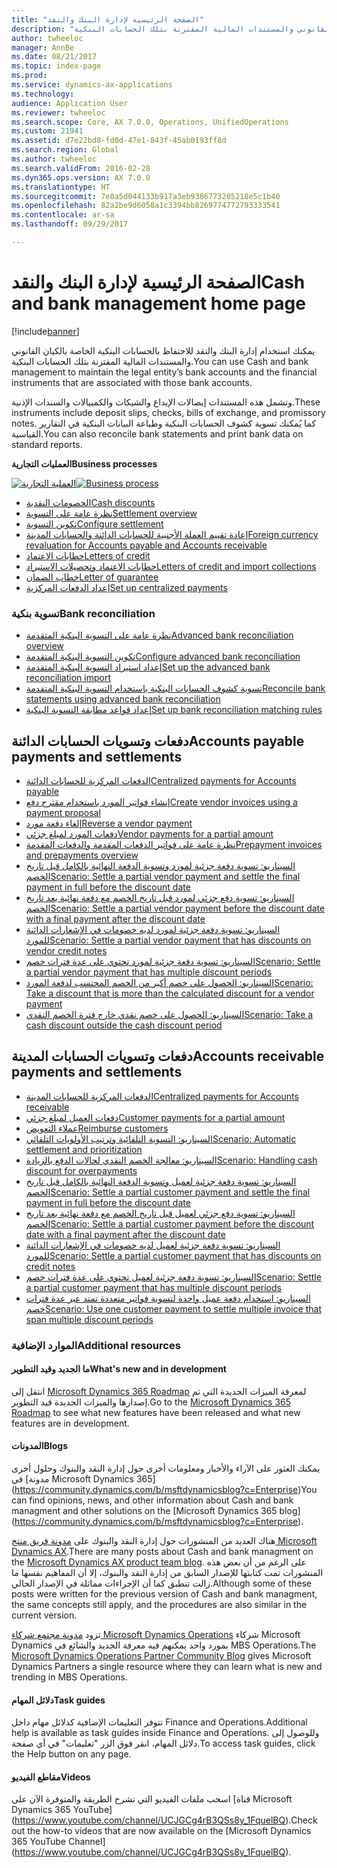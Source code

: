 ```yaml
---
title: "الصفحة الرئيسية لإدارة البنك والنقد"
description: "يمكنك استخدام إدارة البنك والنقد للاحتفاظ بالحسابات البنكية الخاصة بالكيان القانوني والمستندات المالية المقترنة بتلك الحسابات البنكية."
author: twheeloc
manager: AnnBe
ms.date: 08/21/2017
ms.topic: index-page
ms.prod: 
ms.service: dynamics-ax-applications
ms.technology: 
audience: Application User
ms.reviewer: twheeloc
ms.search.scope: Core, AX 7.0.0, Operations, UnifiedOperations
ms.custom: 21941
ms.assetid: d7e22bd8-fd0d-47e1-843f-45ab0193ff8d
ms.search.region: Global
ms.author: twheeloc
ms.search.validFrom: 2016-02-28
ms.dyn365.ops.version: AX 7.0.0
ms.translationtype: HT
ms.sourcegitcommit: 7e0a5d044133b917a3eb9386773205218e5c1b40
ms.openlocfilehash: 82a2be9d6058a1c3394bb8269774772793333541
ms.contentlocale: ar-sa
ms.lasthandoff: 09/29/2017

---
```


# <a name="cash-and-bank-management-home-page"></a><span data-ttu-id="7c88b-103">الصفحة الرئيسية لإدارة البنك والنقد</span><span class="sxs-lookup"><span data-stu-id="7c88b-103">Cash and bank management home page</span></span>

[!include[banner](../includes/banner.md)]

<span data-ttu-id="7c88b-104">يمكنك استخدام إدارة البنك والنقد للاحتفاظ بالحسابات البنكية الخاصة بالكيان القانوني والمستندات المالية المقترنة بتلك الحسابات البنكية.</span><span class="sxs-lookup"><span data-stu-id="7c88b-104">You can use Cash and bank management to maintain the legal entity’s bank accounts and the financial instruments that are associated with those bank accounts.</span></span> 

<span data-ttu-id="7c88b-105">وتشمل هذه المستندات إيصالات الإيداع والشيكات والكمبيالات والسندات الإذنية.</span><span class="sxs-lookup"><span data-stu-id="7c88b-105">These instruments include deposit slips, checks, bills of exchange, and promissory notes.</span></span> <span data-ttu-id="7c88b-106">كما يُمكنك تسوية كشوف الحسابات البنكية‬ وطباعة البيانات البنكية في التقارير القياسية.</span><span class="sxs-lookup"><span data-stu-id="7c88b-106">You can also reconcile bank statements and print bank data on standard reports.</span></span>

<span data-ttu-id="7c88b-107">**‏‏العمليات التجارية**</span><span class="sxs-lookup"><span data-stu-id="7c88b-107">**Business processes**</span></span>

<span data-ttu-id="7c88b-108">[![العملية التجارية](./media/Cash-process.PNG)](./media/Cash-process.PNG)</span><span class="sxs-lookup"><span data-stu-id="7c88b-108">[![Business process](./media/Cash-process.PNG)](./media/Cash-process.PNG)</span></span>

-   [<span data-ttu-id="7c88b-109">الخصومات النقدية</span><span class="sxs-lookup"><span data-stu-id="7c88b-109">Cash discounts</span></span>](cash-discounts.md)
-   [<span data-ttu-id="7c88b-110">نظرة عامة على التسوية</span><span class="sxs-lookup"><span data-stu-id="7c88b-110">Settlement overview</span></span>](settlement-overview.md)
-   [<span data-ttu-id="7c88b-111">تكوين التسوية</span><span class="sxs-lookup"><span data-stu-id="7c88b-111">Configure settlement</span></span>](configure-settlement.md)
-   [<span data-ttu-id="7c88b-112">إعادة تقييم العملة الأجنبية للحسابات الدائنة والحسابات المدينة</span><span class="sxs-lookup"><span data-stu-id="7c88b-112">Foreign currency revaluation for Accounts payable and Accounts receivable</span></span>](foreign-currency-revaluation-accounts-payable-accounts-receivable.md)
-   [<span data-ttu-id="7c88b-113">خطابات الاعتماد</span><span class="sxs-lookup"><span data-stu-id="7c88b-113">Letters of credit</span></span>](letters-of-credit.md)
-   [<span data-ttu-id="7c88b-114">خطابات الاعتماد وتحصيلات الاستيراد</span><span class="sxs-lookup"><span data-stu-id="7c88b-114">Letters of credit and import collections</span></span>](letters-of-credit-import-collections.md)
-   [<span data-ttu-id="7c88b-115">خطاب الضمان</span><span class="sxs-lookup"><span data-stu-id="7c88b-115">Letter of guarantee</span></span>](letters-of-guarantee.md)
-   [<span data-ttu-id="7c88b-116">إعداد الدفعات المركزية</span><span class="sxs-lookup"><span data-stu-id="7c88b-116">Set up centralized payments</span></span>](set-up-centralized-payments.md)

### <a name="bank-reconciliation"></a><span data-ttu-id="7c88b-117">تسوية بنكية</span><span class="sxs-lookup"><span data-stu-id="7c88b-117">Bank reconciliation</span></span>

-   [<span data-ttu-id="7c88b-118">نظرة عامة على التسوية البنكية المتقدمة</span><span class="sxs-lookup"><span data-stu-id="7c88b-118">Advanced bank reconciliation overview</span></span>](advanced-bank-reconciliation-overview.md)
-   [<span data-ttu-id="7c88b-119">تكوين التسوية البنكية المتقدمة</span><span class="sxs-lookup"><span data-stu-id="7c88b-119">Configure advanced bank reconciliation</span></span>](configure-advanced-bank-reconciliation.md)
-   [<span data-ttu-id="7c88b-120">إعداد استيراد التسوية البنكية المتقدمة</span><span class="sxs-lookup"><span data-stu-id="7c88b-120">Set up the advanced bank reconciliation import</span></span>](set-up-advanced-bank-reconciliation-import-process.md)
-   [<span data-ttu-id="7c88b-121">تسوية كشوف الحسابات البنكية باستخدام التسوية البنكية المتقدمة</span><span class="sxs-lookup"><span data-stu-id="7c88b-121">Reconcile bank statements using advanced bank reconciliation</span></span>](reconcile-bank-statements-advanced-bank-reconciliation.md)
-   [<span data-ttu-id="7c88b-122">إعداد قواعد مطابقة التسوية البنكية</span><span class="sxs-lookup"><span data-stu-id="7c88b-122">Set up bank reconciliation matching rules</span></span>](set-up-bank-reconciliation-matching-rules.md)


## <a name="accounts-payable-payments-and-settlements"></a><span data-ttu-id="7c88b-123">دفعات وتسويات الحسابات الدائنة</span><span class="sxs-lookup"><span data-stu-id="7c88b-123">Accounts payable payments and settlements</span></span>
-   [<span data-ttu-id="7c88b-124">الدفعات المركزية للحسابات الدائنة</span><span class="sxs-lookup"><span data-stu-id="7c88b-124">Centralized payments for Accounts payable</span></span>](../accounts-payable/centralized-payments-accounts-payable.md)
-   [<span data-ttu-id="7c88b-125">إنشاء فواتير المورد باستخدام مقترح دفع</span><span class="sxs-lookup"><span data-stu-id="7c88b-125">Create vendor invoices using a payment proposal</span></span>](../accounts-payable/create-vendor-payments-payment-proposal.md)
-   [<span data-ttu-id="7c88b-126">إلغاء دفعة مورد</span><span class="sxs-lookup"><span data-stu-id="7c88b-126">Reverse a vendor payment</span></span>](../accounts-payable/reverse-vendor-payment.md)
-   [<span data-ttu-id="7c88b-127">دفعات المورد لمبلغ جزئي</span><span class="sxs-lookup"><span data-stu-id="7c88b-127">Vendor payments for a partial amount</span></span>](../accounts-payable/vendor-payments-partial-amount.md)
-   [<span data-ttu-id="7c88b-128">نظرة عامة على فواتير الدفعات المقدمة والدفعات المقدمة</span><span class="sxs-lookup"><span data-stu-id="7c88b-128">Prepayment invoices and prepayments overview</span></span>](../accounts-payable/prepayments-invoices-vs-prepayments.md)
-   [<span data-ttu-id="7c88b-129">السيناريو: تسوية دفعة جزئية لمورد وتسوية الدفعة النهائية بالكامل قبل تاريخ الخصم</span><span class="sxs-lookup"><span data-stu-id="7c88b-129">Scenario: Settle a partial vendor payment and settle the final payment in full before the discount date</span></span>](../accounts-payable/settle-partial-vendor-payment-or-final-payment-before-discount.md)
-   [<span data-ttu-id="7c88b-130">السيناريو: تسوية دفع جزئي لمورد قبل تاريخ الخصم مع دفعة نهائية بعد تاريخ الخصم</span><span class="sxs-lookup"><span data-stu-id="7c88b-130">Scenario: Settle a partial vendor payment before the discount date with a final payment after the discount date</span></span>](../accounts-payable/settle-partial-vendor-payment-before-discount-or-final-payment-after.md)
-   [<span data-ttu-id="7c88b-131">السيناريو: تسوية دفعة جزئية لمورد لديه خصومات في الإشعارات الدائنة للمورد</span><span class="sxs-lookup"><span data-stu-id="7c88b-131">Scenario: Settle a partial vendor payment that has discounts on vendor credit notes</span></span>](../accounts-payable/settle-partial-vendor-payment-discounts-vendor-credit-notes.md)
-   [<span data-ttu-id="7c88b-132">السيناريو: تسوية دفعة جزئية لمورد تحتوي على عدة فترات خصم</span><span class="sxs-lookup"><span data-stu-id="7c88b-132">Scenario: Settle a partial vendor payment that has multiple discount periods</span></span>](../accounts-payable/settle-partial-vendor-payment-multiple-discount-periods.md)
-   [<span data-ttu-id="7c88b-133">السيناريو: الحصول على خصم أكبر من الخصم المحتسب لدفعة المورد</span><span class="sxs-lookup"><span data-stu-id="7c88b-133">Scenario: Take a discount that is more than the calculated discount for a vendor payment</span></span>](../accounts-payable/take-discount-more-calculated-discount-vendor-payment.md)
-   [<span data-ttu-id="7c88b-134">السيناريو: الحصول على خصم نقدي خارج فترة الخصم النقدي</span><span class="sxs-lookup"><span data-stu-id="7c88b-134">Scenario: Take a cash discount outside the cash discount period</span></span>](../accounts-payable/take-cash-discount-outside-cash-discount-timeframe.md)

## <a name="accounts-receivable-payments-and-settlements"></a><span data-ttu-id="7c88b-135">دفعات وتسويات الحسابات المدينة</span><span class="sxs-lookup"><span data-stu-id="7c88b-135">Accounts receivable payments and settlements</span></span>
-   [<span data-ttu-id="7c88b-136">الدفعات المركزية للحسابات المدينة</span><span class="sxs-lookup"><span data-stu-id="7c88b-136">Centralized payments for Accounts receivable</span></span>](../accounts-receivable/centralized-payments-accounts-receivable.md)
-   [<span data-ttu-id="7c88b-137">دفعات العميل لمبلغ جزئي</span><span class="sxs-lookup"><span data-stu-id="7c88b-137">Customer payments for a partial amount</span></span>](../accounts-receivable/customer-payments-partial-amount.md)
-   [<span data-ttu-id="7c88b-138">عملاء التعويض</span><span class="sxs-lookup"><span data-stu-id="7c88b-138">Reimburse customers</span></span>](../accounts-receivable/reimburse-customers.md)
-   [<span data-ttu-id="7c88b-139">السيناريو: التسوية التلقائية وترتيب الأولويات التلقائي</span><span class="sxs-lookup"><span data-stu-id="7c88b-139">Scenario: Automatic settlement and prioritization</span></span>](../accounts-receivable/automatic-settlement-prioritization.md)
-   [<span data-ttu-id="7c88b-140">السيناريو: معالجة الخصم النقدي لحالات الدفع بالزيادة</span><span class="sxs-lookup"><span data-stu-id="7c88b-140">Scenario: Handling cash discount for overpayments</span></span>](../cash-bank-management/cash-discount-handling-overpayments.md)
-   [<span data-ttu-id="7c88b-141">السيناريو: تسوية دفعة جزئية لعميل وتسوية الدفعة النهائية بالكامل قبل تاريخ الخصم</span><span class="sxs-lookup"><span data-stu-id="7c88b-141">Scenario: Settle a partial customer payment and settle the final payment in full before the discount date</span></span>](../accounts-payable/settle-partial-customer-payment-or-final-payment-before-discount.md)
-   [<span data-ttu-id="7c88b-142">السيناريو: تسوية دفع جزئي لعميل قبل تاريخ الخصم مع دفعة نهائية بعد تاريخ الخصم</span><span class="sxs-lookup"><span data-stu-id="7c88b-142">Scenario: Settle a partial customer payment before the discount date with a final payment after the discount date</span></span>](../accounts-receivable/settle-partial-customer-payment-before-discount-or-final-payment-after.md)
-   [<span data-ttu-id="7c88b-143">السيناريو: تسوية دفعة جزئية لعميل لديه خصومات في الإشعارات الدائنة للمورد</span><span class="sxs-lookup"><span data-stu-id="7c88b-143">Scenario: Settle a partial customer payment that has discounts on credit notes</span></span>](../accounts-receivable/settle-partial-customer-payment-discounts-credit-notes.md)
-   [<span data-ttu-id="7c88b-144">السيناريو: تسوية دفعة جزئية لعميل تحتوي على عدة فترات خصم</span><span class="sxs-lookup"><span data-stu-id="7c88b-144">Scenario: Settle a partial customer payment that has multiple discount periods</span></span>](../accounts-receivable/settle-partial-customer-payment-multiple-discount-periods.md)
-   [<span data-ttu-id="7c88b-145">السيناريو: استخدام دفعة عميل واحدة لتسوية فواتير متعددة تمتد عبر عدة فترات خصم</span><span class="sxs-lookup"><span data-stu-id="7c88b-145">Scenario: Use one customer payment to settle multiple invoice that span multiple discount periods</span></span>](../accounts-receivable/customer-payment-settle-multiple-invoices-multiple-discount-periods.md)



### <a name="additional-resources"></a><span data-ttu-id="7c88b-146">الموارد الإضافية</span><span class="sxs-lookup"><span data-stu-id="7c88b-146">Additional resources</span></span>

#### <a name="whats-new-and-in-development"></a><span data-ttu-id="7c88b-147">ما الجديد وقيد التطوير</span><span class="sxs-lookup"><span data-stu-id="7c88b-147">What's new and in development</span></span>

<span data-ttu-id="7c88b-148">انتقل إلى [Microsoft Dynamics 365 Roadmap](https://roadmap.dynamics.com/) لمعرفة الميزات الجديدة التي تم إصدارها والميزات الجديدة قيد التطوير.</span><span class="sxs-lookup"><span data-stu-id="7c88b-148">Go to the [Microsoft Dynamics 365 Roadmap](https://roadmap.dynamics.com/) to see what new features have been released and what new features are in development.</span></span> 

#### <a name="blogs"></a><span data-ttu-id="7c88b-149">المدونات</span><span class="sxs-lookup"><span data-stu-id="7c88b-149">Blogs</span></span>

<span data-ttu-id="7c88b-150">يمكنك العثور على الآراء واﻷخبار ومعلومات أخرى حول إدارة النقد والبنوك وحلول أخرى في [مدونة Microsoft Dynamics 365] ‏(https://community.dynamics.com/b/msftdynamicsblog?c=Enterprise)</span><span class="sxs-lookup"><span data-stu-id="7c88b-150">You can find opinions, news, and other information about Cash and bank managment and other solutions on the [Microsoft Dynamics 365 blog] (https://community.dynamics.com/b/msftdynamicsblog?c=Enterprise).</span></span>

<span data-ttu-id="7c88b-151">هناك العديد من المنشورات حول إدارة النقد والبنوك على [مدونة فريق منتج Microsoft Dynamics AX](https://blogs.msdn.microsoft.com/dax/).</span><span class="sxs-lookup"><span data-stu-id="7c88b-151">There are many posts about Cash and bank managment on the [Microsoft Dynamics AX product team blog](https://blogs.msdn.microsoft.com/dax/).</span></span> <span data-ttu-id="7c88b-152">على الرغم من أن بعض هذه المنشورات تمت كتابتها للإصدار السابق من إدارة النقد والبنوك، إلا أن المفاهيم نفسها ما زالت تنطبق كما أن الإجراءات مماثلة في الإصدار الحالي.</span><span class="sxs-lookup"><span data-stu-id="7c88b-152">Although some of these posts were written for the previous version of Cash and bank managment, the same concepts still apply, and the procedures are also similar in the current version.</span></span>

<span data-ttu-id="7c88b-153">تزود [مدونة مجتمع شركاء Microsoft Dynamics Operations](https://community.dynamics.com/partner/b/operationspartnercommunityblog) شركاء Microsoft Dynamics بمورد واحد يمكنهم فيه معرفة الجديد والشائع في MBS Operations.</span><span class="sxs-lookup"><span data-stu-id="7c88b-153">The [Microsoft Dynamics Operations Partner Community Blog](https://community.dynamics.com/partner/b/operationspartnercommunityblog) gives Microsoft Dynamics Partners a single resource where they can learn what is new and trending in MBS Operations.</span></span>

#### <a name="task-guides"></a><span data-ttu-id="7c88b-154">دلائل المهام</span><span class="sxs-lookup"><span data-stu-id="7c88b-154">Task guides</span></span>
<span data-ttu-id="7c88b-155">تتوفر التعليمات الإضافية كدلائل مهام داخل Finance and Operations.</span><span class="sxs-lookup"><span data-stu-id="7c88b-155">Additional help is available as task guides inside Finance and Operations.</span></span> <span data-ttu-id="7c88b-156">وللوصول إلى دلائل المهام، انقر فوق الزر "تعليمات" في أي صفحة.</span><span class="sxs-lookup"><span data-stu-id="7c88b-156">To access task guides, click the Help button on any page.</span></span>

#### <a name="videos"></a><span data-ttu-id="7c88b-157">مقاطع الفيديو</span><span class="sxs-lookup"><span data-stu-id="7c88b-157">Videos</span></span>

<span data-ttu-id="7c88b-158">اسحب ملفات الفيديو‬ التي تشرح الطريقة‬ والمتوفرة الآن على [قناة Microsoft Dynamics 365 YouTube] ‏(https://www.youtube.com/channel/UCJGCg4rB3QSs8y_1FquelBQ).</span><span class="sxs-lookup"><span data-stu-id="7c88b-158">Check out the how-to videos that are now available on the [Microsoft Dynamics 365 YouTube Channel] (https://www.youtube.com/channel/UCJGCg4rB3QSs8y_1FquelBQ).</span></span>

